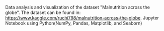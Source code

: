 Data analysis and visualization of the dataset "Malnutrition across the globe". The dataset can be found in:
https://www.kaggle.com/ruchi798/malnutrition-across-the-globe.
Jupyter Notebook using Python(NumPy, Pandas, Matplotlib, and Seaborn)

